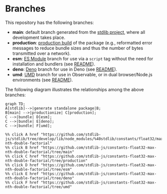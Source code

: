 <!--

@license Apache-2.0

Copyright (c) 2022 The Stdlib Authors.

Licensed under the Apache License, Version 2.0 (the "License");
you may not use this file except in compliance with the License.
You may obtain a copy of the License at

    http://www.apache.org/licenses/LICENSE-2.0

Unless required by applicable law or agreed to in writing, software
distributed under the License is distributed on an "AS IS" BASIS,
WITHOUT WARRANTIES OR CONDITIONS OF ANY KIND, either express or implied.
See the License for the specific language governing permissions and
limitations under the License.

-->

# Branches

This repository has the following branches:

-   **main**: default branch generated from the [stdlib project][stdlib-url], where all development takes place.
-   **production**: [production build][production-url] of the package (e.g., reformatted error messages to reduce bundle sizes and thus the number of bytes transmitted over a network).
-   **esm**: [ES Module][esm-url] branch for use via a `script` tag without the need for installation and bundlers (see [README][esm-readme]).
-   **deno**: [Deno][deno-url] branch for use in Deno (see [README][deno-readme]).
-   **umd**: [UMD][umd-url] branch for use in Observable, or in dual browser/Node.js environments (see [README][umd-readme]).

The following diagram illustrates the relationships among the above branches:

```mermaid
graph TD;
A[stdlib]-->|generate standalone package|B;
B[main] -->|productionize| C[production];
C -->|bundle| D[esm];
C -->|bundle| E[deno];
C -->|bundle| F[umd];

%% click A href "https://github.com/stdlib-js/stdlib/tree/develop/lib/node_modules/%40stdlib/constants/float32/max-nth-double-factorial"
%% click B href "https://github.com/stdlib-js/constants-float32-max-nth-double-factorial/tree/main"
%% click C href "https://github.com/stdlib-js/constants-float32-max-nth-double-factorial/tree/production"
%% click D href "https://github.com/stdlib-js/constants-float32-max-nth-double-factorial/tree/esm"
%% click E href "https://github.com/stdlib-js/constants-float32-max-nth-double-factorial/tree/deno"
%% click F href "https://github.com/stdlib-js/constants-float32-max-nth-double-factorial/tree/umd"
```

[stdlib-url]: https://github.com/stdlib-js/stdlib/tree/develop/lib/node_modules/%40stdlib/constants/float32/max-nth-double-factorial
[production-url]: https://github.com/stdlib-js/constants-float32-max-nth-double-factorial/tree/production
[deno-url]: https://github.com/stdlib-js/constants-float32-max-nth-double-factorial/tree/deno
[deno-readme]: https://github.com/stdlib-js/constants-float32-max-nth-double-factorial/blob/deno/README.md
[umd-url]: https://github.com/stdlib-js/constants-float32-max-nth-double-factorial/tree/umd
[umd-readme]: https://github.com/stdlib-js/constants-float32-max-nth-double-factorial/blob/umd/README.md
[esm-url]: https://github.com/stdlib-js/constants-float32-max-nth-double-factorial/tree/esm
[esm-readme]: https://github.com/stdlib-js/constants-float32-max-nth-double-factorial/blob/esm/README.md